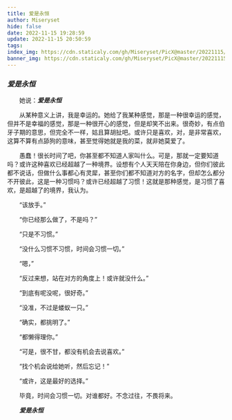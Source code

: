 ```yaml
---
title: 爱是永恒
author: Miseryset
hide: false
date: 2022-11-15 19:28:59
update: 2022-11-15 20:50:59
tags:
index_img: https://cdn.staticaly.com/gh/Miseryset/PicX@master/20221115/-54218e4695315c8b.6p28mwx1qt4w.webp
banner_img: https://cdn.staticaly.com/gh/Miseryset/PicX@master/20221115/-54218e4695315c8b.6p28mwx1qt4w.webp
---
```

### *爱是永恒*
&emsp;&emsp;她说：***爱是永恒***

&emsp;&emsp;从某种意义上讲，我是幸运的。她给了我某种感觉，那是一种很幸运的感觉，但并不是幸福的感觉，那是一种很开心的感觉，但是却笑不出来。很奇妙，有点伯牙子期的意思，但完全不一样，姑且算胡扯吧。或许只是喜欢，对，是非常喜欢，这算不算有点舔狗的意味，甚至觉得她就是我的菜，就非她莫爱了。

&emsp;&emsp;愚蠢！很长时间了吧，你甚至都不知道人家叫什么。可是，那就一定要知道吗？或许这种喜欢已经超越了一种境界。设想有个人天天陪在你身边，但你们彼此都不说话，但做什么事都心有灵犀，甚至你们都不知道对方的名字，但却怎么都分不开彼此，这是一种习惯吗？或许已经超越了习惯！这就是那种感觉，是习惯了喜欢，是超越了的境界，我认为。

&emsp;&emsp;“该放手。”

&emsp;&emsp;“你已经那么做了，不是吗？”

&emsp;&emsp;“只是不习惯。”

&emsp;&emsp;“没什么习惯不习惯，时间会习惯一切。”

&emsp;&emsp;“嗯，”

&emsp;&emsp;“反过来想，站在对方的角度上！或许就没什么。”

&emsp;&emsp;“到底有呢没呢，很好奇。”

&emsp;&emsp;“没准，不过是蝼蚁一只。”

&emsp;&emsp;“确实，都挑明了。”

&emsp;&emsp;“都懒得理你。”

&emsp;&emsp;“可是，很不甘，都没有机会去说喜欢。”

&emsp;&emsp;“找个机会说给她听，然后忘记！”

&emsp;&emsp;“或许，这是最好的选择。”

&emsp;&emsp;毕竟，时间会习惯一切。对谁都好。不念过往，不畏将来。

&emsp;&emsp;***爱是永恒***
